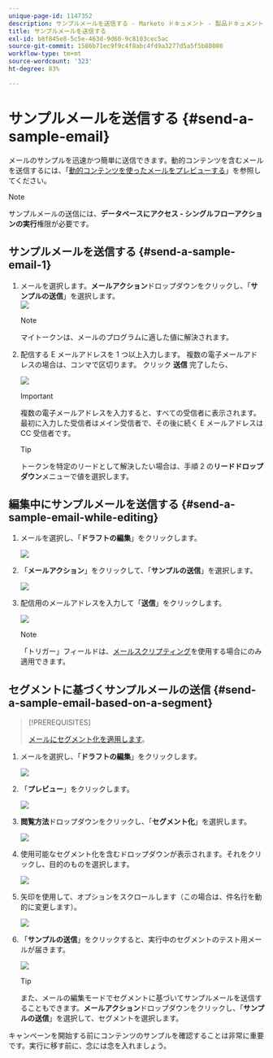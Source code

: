 ```yaml
---
unique-page-id: 1147352
description: サンプルメールを送信する - Marketo ドキュメント - 製品ドキュメント
title: サンプルメールを送信する
exl-id: b8f845e8-5c5e-463d-9d60-9c8103cec5ac
source-git-commit: 1586b71ec9f9c4f8abc4fd9a3277d5a5f5b88080
workflow-type: tm+mt
source-wordcount: '323'
ht-degree: 83%

---
```


# サンプルメールを送信する {#send-a-sample-email}

メールのサンプルを迅速かつ簡単に送信できます。動的コンテンツを含むメールを送信するには、「[動的コンテンツを使ったメールをプレビューする](/help/marketo/product-docs/email-marketing/general/functions-in-the-editor/preview-an-email-with-dynamic-content.md)」を参照してください。

>[!NOTE]
>
>サンプルメールの送信には、**データベースにアクセス - シングルフローアクションの実行**&#x200B;権限が必要です。

## サンプルメールを送信する {#send-a-sample-email-1}

1. メールを選択します。**メールアクション**&#x200B;ドロップダウンをクリックし、「**サンプルの送信**」を選択します。\
   ![](assets/one-281-29.jpg)

   >[!NOTE]
   >
   >マイトークンは、メールのプログラムに適した値に解決されます。

1. 配信する E メールアドレスを 1 つ以上入力します。 複数の電子メールアドレスの場合は、コンマで区切ります。 クリック **送信** 完了したら、

   ![](assets/two.png)

   >[!IMPORTANT]
   >
   >複数の電子メールアドレスを入力すると、すべての受信者に表示されます。 最初に入力した受信者はメイン受信者で、その後に続く E メールアドレスは CC 受信者です。

   >[!TIP]
   >
   >トークンを特定のリードとして解決したい場合は、手順 2 の&#x200B;**リードドロップダウン**&#x200B;メニューで値を選択します。

## 編集中にサンプルメールを送信する {#send-a-sample-email-while-editing}

1. メールを選択し、「**ドラフトの編集**」をクリックします。

   ![](assets/three-281-29.jpg)

1. 「**メールアクション**」をクリックして、「**サンプルの送信**」を選択します。

   ![](assets/four.png)

1. 配信用のメールアドレスを入力して「**送信**」をクリックします。

   ![](assets/two.png)

   >[!NOTE]
   >
   >「トリガー」フィールドは、[メールスクリプティング](https://developers.marketo.com/documentation/velocity-script/)を使用する場合にのみ適用できます。

## セグメントに基づくサンプルメールの送信 {#send-a-sample-email-based-on-a-segment}

>[!PREREQUISITES]
>
>[メールにセグメント化を適用します](/help/marketo/product-docs/email-marketing/general/functions-in-the-editor/using-dynamic-content-in-an-email.md)。

1. メールを選択し、「**ドラフトの編集**」をクリックします。

   ![](assets/three-281-29.jpg)

1. 「**プレビュー**」をクリックします。

   ![](assets/1.png)

1. **閲覧方法**&#x200B;ドロップダウンをクリックし、「**セグメント化**」を選択します。

   ![](assets/2.png)

1. 使用可能なセグメント化を含むドロップダウンが表示されます。それをクリックし、目的のものを選択します。

   ![](assets/3.png)

1. 矢印を使用して、オプションをスクロールします（この場合は、件名行を動的に変更します）。

   ![](assets/4.png)

1. 「**サンプルの送信**」をクリックすると、実行中のセグメントのテスト用メールが届きます。

   ![](assets/5.png)

   >[!TIP]
   >
   >また、メールの編集モードでセグメントに基づいてサンプルメールを送信することもできます。**メールアクション**&#x200B;ドロップダウンをクリックし、「**サンプルの送信**」を選択して、セグメントを選択します。

キャンペーンを開始する前にコンテンツのサンプルを確認することは非常に重要です。実行に移す前に、念には念を入れましょう。
